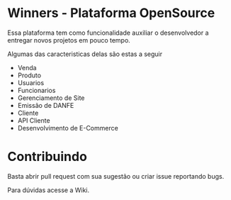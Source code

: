 Winners - Plataforma OpenSource
=======
Essa plataforma tem como funcionalidade auxiliar o desenvolvedor a entregar novos projetos em pouco tempo.

Algumas das caracteristicas delas são estas a seguir
  - Venda
  - Produto
  - Usuarios
  - Funcionarios
  - Gerenciamento de Site
  - Emissão de DANFE
  - Cliente
  - API Cliente 
  - Desenvolvimento de E-Commerce 


Contribuindo
=======
Basta abrir pull request com sua sugestão ou criar issue reportando bugs.


Para dúvidas acesse a Wiki.